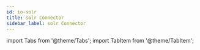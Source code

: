 ```yaml
---
id: io-solr
title: solr Connector
sidebar_label: solr Connector
---
```


import Tabs from '@theme/Tabs';
import TabItem from '@theme/TabItem';

